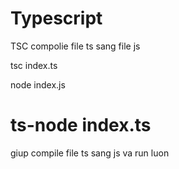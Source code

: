 # Typescript

TSC compolie file ts sang file js

tsc index.ts

node index.js

# ts-node index.ts
giup compile file ts sang js va run luon
